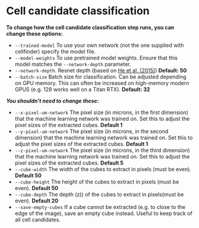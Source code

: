 # Cell candidate classification

**To change how the cell candidate classification step runs, you can change these options:**

* `--trained-model` To use your own network \(not the one supplied with cellfinder\) specify the model file.
* `--model-weights` To use pretrained model weights. Ensure that this model matches the `--network-depth` parameter.
* `--network-depth`. Resnet depth \(based on [He et al. \(2015\)](https://arxiv.org/abs/1512.03385)\) **Default: 50**
* `--batch-size` Batch size for classification. Can be adjusted depending on GPU memory. This can often be increased on high-memory modern GPUS \(e.g. 128 works well on a Titan RTX\). **Default: 32**

_**You shouldn't need to change these:**_

* `--x-pixel-um-network` The pixel size \(in microns, in the first dimension\) that the machine learning network was trained on.  Set this to adjust the pixel sizes of the extracted cubes. **Default 1**
* `--y-pixel-um-network` The pixel size \(in microns, in the second dimension\) that the machine learning network was trained on.  Set this to adjust the pixel sizes of the extracted cubes. **Default 1**
* `--z-pixel-um-network` The pixel size \(in microns, in the third dimension\) that the machine learning network was trained on.  Set this to adjust the pixel sizes of the extracted cubes. **Default 5**
* `--cube-width` The width of the cubes to extract in pixels \(must be even\). **Default 50**
* `--cube-height` The height of the cubes to extract in pixels \(must be even\). **Default 50**
* `--cube-depth` The depth \(z\)\) of the cubes to extract in pixels\(must be even\). **Default 20**
* `--save-empty-cubes` If a cube cannot be extracted \(e.g. to close to the edge of the image\), save an empty cube instead. Useful to keep track of all cell candidates.

